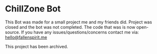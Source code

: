 # ChillZone Bot
This Bot was made for a small project me and my friends did. Project was closed and the bot was not completed. The code that was is now open-source. If you have any issues/questions/concerns contact me via: hello@fallenspirit.me

This project has been archived.